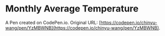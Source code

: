 # Monthly Average Temperature

A Pen created on CodePen.io. Original URL: [https://codepen.io/chinyu-wang/pen/YzMBWNB](https://codepen.io/chinyu-wang/pen/YzMBWNB).

